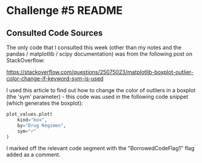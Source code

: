 # Challenge #5 README
## Consulted Code Sources
The only code that I consulted this week (other than my notes and the pandas / matplotlib / scipy documentation) was from the following post on StackOverflow:

https://stackoverflow.com/questions/25075023/matplotlib-boxplot-outlier-color-change-if-keyword-sym-is-used

I used this article to find out how to change the color of outliers in a boxplot (the 'sym' parameter) - this code was used in the following code snippet (which generates the boxplot):

```python
plot_values.plot(
    kind="box",
    by="Drug Regimen",
    sym="r"
)
```

I marked off the relevant code segment with the "BorrowedCodeFlag1" flag added as a comment.